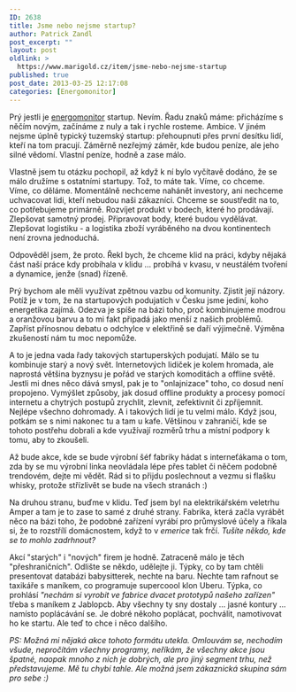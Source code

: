 ```yaml
---
ID: 2638
title: Jsme nebo nejsme startup?
author: Patrick Zandl
post_excerpt: ""
layout: post
oldlink: >
  https://www.marigold.cz/item/jsme-nebo-nejsme-startup
published: true
post_date: 2013-03-25 12:17:08
categories: [Energomonitor]
---
```

<p>Prý jestli je <a href="http://www.energomonitor.cz">energomonitor</a> startup. Nevím. Řadu znaků máme: přicházíme s něčím novým, začínáme z nuly a tak i rychle rosteme. Ambice. V jiném nejsme úplně typický tuzemský startup: přehoupnuti přes první desítku lidí, kteří na tom pracují. Záměrně nezřejmý záměr, kde budou peníze, ale jeho silné vědomí. Vlastní peníze, hodně a zase málo.</p>

<p>Vlastně jsem tu otázku pochopil, až když k ní bylo vyčítavě dodáno, že se málo družíme s ostatními startupy. Tož, to máte tak. Víme, co chceme. Víme, co děláme. Momentálně nechceme nahánět investory, ani nechceme uchvacovat lidi, kteří nebudou naši zákazníci. Chceme se soustředit na to, co potřebujeme primárně. Rozvíjet produkt v bodech, které ho prodávají. Zlepšovat samotný prodej. Připravovat body, které budou vydělávat. Zlepšovat logistiku - a logistika zboží vyráběného na dvou kontinentech není zrovna jednoduchá.</p>
<p>Odpověděl jsem, že proto. Řekl bych, že chceme klid na práci, kdyby nějaká část naší práce kdy probíhala v klidu … probíhá v kvasu, v neustálém tvoření a dynamice, jenže (snad) řízeně.</p>
<p>Prý bychom ale měli využívat zpětnou vazbu od komunity. Zjistit její názory. Potíž je v tom, že na startupových podujatích v Česku jsme jediní, koho energetika zajímá. Odezva je spíše na bázi toho, proč kombinujeme modrou a oranžovou barvu a to mi fakt připadá jako menší z našich problémů. Zapříst přínosnou debatu o odchylce v elektřině se daří výjimečně. Výměna zkušeností nám tu moc nepomůže. </p>
<p>A to je jedna vada řady takových startuperských podujatí. Málo se tu kombinuje starý a nový svět. Internetových lidiček je kolem hromada, ale naprostá většina byznysu je pořád ve starých komoditách a offline světě. Jestli mi dnes něco dává smysl, pak je to "onlajnizace" toho, co dosud není propojeno. Vymýšlet způsoby, jak dosud offline produkty a procesy pomocí internetu a chytrých postupů zrychlit, zlevnit, zefektivnit či zpříjemnit. Nejlépe všechno dohromady. A i takových lidí je tu velmi málo. Když jsou, potkám se s nimi nakonec tu a tam u kafe. Většinou v zahraničí, kde se tohoto postřehu dobrali a kde využívají rozměrů trhu a místní podpory k tomu, aby to zkoušeli.</p>
<p>Až bude akce, kde se bude výrobní šéf fabriky hádat s interneťákama o tom, zda by se mu výrobní linka neovládala lépe přes tablet či něčem podobně trendovém, dejte mi vědět. Rád si to přijdu poslechnout a vezmu si flašku whisky, protože střízlivět se bude na všech stranách :)</p>
<p>Na druhou stranu, buďme v klidu. Teď jsem byl na elektrikářském veletrhu Amper a tam je to zase to samé z druhé strany. Fabrika, která začla vyrábět něco na bázi toho, že podobné zařízení vyrábí pro průmyslové účely a říkala si, že to rozstřílí domácnostem, když to v <em>emerice</em> tak frčí. <em>Tušíte někdo, kde se to mohlo zadrhnout?</em></p>
<p>Akcí "starých" i "nových" firem je hodně. Zatraceně málo je těch "přeshraničních". Odlište se někdo, udělejte ji. Týpky, co by tam chtěli presentovat databázi babysitterek, nechte na baru. Nechte tam rafnout se taxikáře s maníkem, co programuje supercoool klon Uberu. Týpka, co prohlásí <em>"nechám si vyrobit ve fabrice dvacet prototypů našeho zařízen"</em> třeba s maníkem z Jablopcb. Aby všechny ty sny dostaly … jasné kontury … namísto poplácávání se. Je dobré někoho poplácat, pochválit, namotivovat ho ke startu. Ale teď to chce i něco dalšího. </p>
<p><em>PS: Možná mi nějaká akce tohoto formátu utekla. Omlouvám se, nechodím všude, nepročítám všechny programy, neříkám, že všechny akce jsou špatné, naopak mnoho z nich je dobrých, ale pro jiný segment trhu, než představujeme. Mě tu chybí tahle. Ale možná jsem zákaznická skupina sám pro sebe :)</em></p>